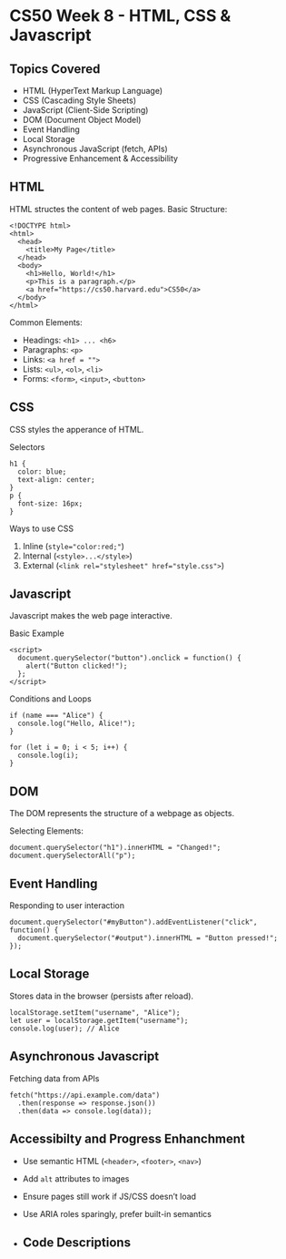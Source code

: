 # CS50 Week 8 - HTML, CSS & Javascript 

## Topics Covered
- HTML (HyperText Markup Language)
- CSS (Cascading Style Sheets)
- JavaScript (Client-Side Scripting)
- DOM (Document Object Model)
- Event Handling
- Local Storage
- Asynchronous JavaScript (fetch, APIs)
- Progressive Enhancement & Accessibility

## HTML

HTML structes the content of web pages.
Basic Structure:
```
<!DOCTYPE html>
<html>
  <head>
    <title>My Page</title>
  </head>
  <body>
    <h1>Hello, World!</h1>
    <p>This is a paragraph.</p>
    <a href="https://cs50.harvard.edu">CS50</a>
  </body>
</html>
```
Common Elements:
- Headings: ```<h1> ... <h6>```
- Paragraphs: ```<p>```
- Links: ```<a href = "">```
- Lists: ```<ul>```, ```<ol>```, ```<li>```
- Forms: ```<form>```, ```<input>```, ```<button>```

## CSS

CSS styles the apperance of HTML.

Selectors
```
h1 {
  color: blue;
  text-align: center;
}
p {
  font-size: 16px;
}
```
Ways to use CSS
1. Inline (```style="color:red;"```)
2. Internal (```<style>...</style>```)
3. External (```<link rel="stylesheet" href="style.css">```)

## Javascript

Javascript makes the web page interactive.

Basic Example
```
<script>
  document.querySelector("button").onclick = function() {
    alert("Button clicked!");
  };
</script>
```

Conditions and Loops 
```
if (name === "Alice") {
  console.log("Hello, Alice!");
}

for (let i = 0; i < 5; i++) {
  console.log(i);
}
```

## DOM 

The DOM represents the structure of a webpage as objects.

Selecting Elements:
```
document.querySelector("h1").innerHTML = "Changed!";
document.querySelectorAll("p");
```

## Event Handling

Responding to user interaction
```
document.querySelector("#myButton").addEventListener("click", function() {
  document.querySelector("#output").innerHTML = "Button pressed!";
});
```

## Local Storage 

Stores data in the browser (persists after reload).
```
localStorage.setItem("username", "Alice");
let user = localStorage.getItem("username");
console.log(user); // Alice
```

## Asynchronous Javascript

Fetching data from APIs
```
fetch("https://api.example.com/data")
  .then(response => response.json())
  .then(data => console.log(data));
```

## Accessibilty and Progress Enhanchment

- Use semantic HTML (```<header>```, ```<footer>```, ```<nav>```)
- Add ```alt``` attributes to images
- Ensure pages still work if JS/CSS doesn’t load
- Use ARIA roles sparingly, prefer built-in semantics

- ## Code Descriptions 

